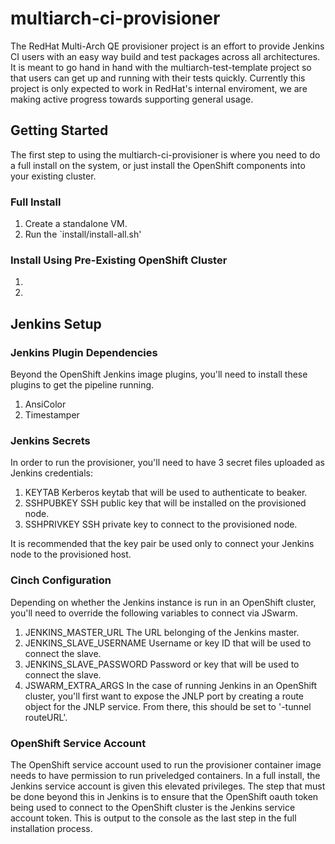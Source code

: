 # multiarch-ci-provisioner
The RedHat Multi-Arch QE provisioner project is an effort to provide Jenkins CI users with an easy way build and test packages across all architectures. It is meant to go hand in hand with the multiarch-test-template project so that users can get up and running with their tests quickly. Currently this project is only expected to work in RedHat's internal enviroment, we are making active progress towards supporting general usage.

## Getting Started
The first step to using the multiarch-ci-provisioner is where you need to do a full install on the system, or just install the OpenShift components into your existing cluster.

### Full Install
1. Create a standalone VM.
2. Run the `install/install-all.sh'

### Install Using Pre-Existing OpenShift Cluster
1. 
2. 

## Jenkins Setup
### Jenkins Plugin Dependencies
Beyond the OpenShift Jenkins image plugins, you'll need to install these plugins to get the pipeline running.
1. AnsiColor
2. Timestamper

### Jenkins Secrets
In order to run the provisioner, you'll need to have 3 secret files uploaded as Jenkins credentials:
1. KEYTAB
Kerberos keytab that will be used to authenticate to beaker.
2. SSHPUBKEY
SSH public key that will be installed on the provisioned node.
3. SSHPRIVKEY
SSH private key to connect to the provisioned node.

It is recommended that the key pair be used only to connect your Jenkins node to the provisioned host.

### Cinch Configuration
Depending on whether the Jenkins instance is run in an OpenShift cluster, you'll need to override the following variables to connect via JSwarm.
1. JENKINS_MASTER_URL
The URL belonging of the Jenkins master.
2. JENKINS_SLAVE_USERNAME
Username or key ID that will be used to connect the slave.
3. JENKINS_SLAVE_PASSWORD
Password or key that will be used to connect the slave.
4. JSWARM_EXTRA_ARGS
In the case of running Jenkins in an OpenShift cluster, you'll first want to expose the JNLP port by creating a route object for the JNLP service. From there, this should be set to '-tunnel routeURL'.

### OpenShift Service Account
The OpenShift service account used to run the provisioner container image needs to have permission to run priveledged containers. In a full install, the Jenkins service account is given this elevated privileges. The step that must be done beyond this in Jenkins is to ensure that the OpenShift oauth token being used to connect to the OpenShift cluster is the Jenkins service account token. This is output to the console as the last step in the full installation process.
